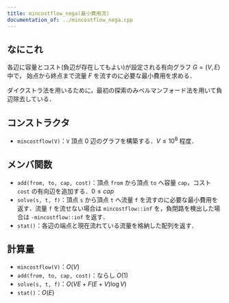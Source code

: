 ```yaml
---
title: mincostflow_nega(最小費用流)
documentation_of: ../mincostflow_nega.cpp
---
```


## なにこれ
各辺に容量とコスト(負辺が存在してもよい)が設定される有向グラフ $G=(V,E)$ 中で，
始点から終点まで流量 $F$ を流すのに必要な最小費用を求める．

ダイクストラ法を用いるために，最初の探索のみベルマンフォード法を用いて負辺除去している．

## コンストラクタ
- `mincostflow(V)`：`V` 頂点 $0$ 辺のグラフを構築する．$V \leq 10^8$ 程度．

## メンバ関数
- `add(from, to, cap, cost)`：頂点 `from` から頂点 `to` へ容量 `cap`，コスト `cost` の有向辺を追加する．$0 \leq cap$
- `solve(s, t, f)`：頂点 `s` から頂点 `t` へ流量 `f` を流すのに必要な最小費用を返す．流量 `f` を流せない場合は `mincostflow::inf` を，負閉路を検出した場合は `-mincostflow::inf` を返す．
- `stat()`：各辺の端点と現在流れている流量を格納した配列を返す．

## 計算量
- `mincostflow(V)`：$O(V)$
- `add(from, to, cap, cost)`：ならし $O(1)$
- `solve(s, t, f)`：$O(VE+F(E+V)\log V)$
- `stat()`：$O(E)$
